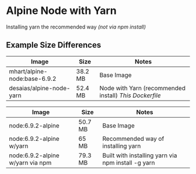 # Alpine Node with Yarn

Installing yarn the recommended way *(not via npm install)*

## Example Size Differences
| Image | Size | Notes |
| --- | --- | --- |
| mhart/alpine-node:base-6.9.2 | 38.2 MB | Base Image |
| desaias/alpine-node-yarn | 52.4 MB | Node with Yarn (recommended install) *This Dockerfile* |

| Image  | Size | Notes  |
| ---  | ---  | ---  |
| node:6.9.2-alpine  |50.7 MB  | Base Image  |
| node:6.9.2-alpine w/yarn | 65 MB  | Recommended way of installing yarn |
| node:6.9.2-alpine w/yarn via npm | 79.3 MB | Built with installing yarn via npm install -g yarn |


